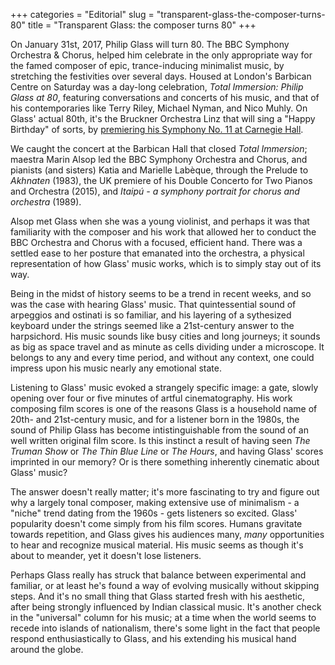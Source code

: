 +++
categories = "Editorial"
slug = "transparent-glass-the-composer-turns-80"
title = "Transparent Glass: the composer turns 80"
+++

On January 31st, 2017, Philip Glass will turn 80. The BBC Symphony Orchestra & Chorus, helped him celebrate in the only appropriate way for the famed composer of epic, trance-inducing minimalist music, by stretching the festivities over several days. Housed at London's Barbican Centre on Saturday was a day-long celebration, *Total Immersion: Philip Glass at 80*, featuring conversations and concerts of his music, and that of his contemporaries like Terry Riley, Michael Nyman, and Nico Muhly. On Glass' actual 80th, it's the Bruckner Orchestra Linz that will sing a "Happy Birthday" of sorts, by [premiering his Symphony No. 11 at Carnegie Hall](http://www.carnegiehall.org/Calendar/2017/1/31/0730/PM/Bruckner-Orchestra-Linz/).

We caught the concert at the Barbican Hall that closed *Total Immersion*; maestra Marin Alsop led the BBC Symphony Orchestra and Chorus, and pianists (and sisters) Katia and Marielle Labèque, through the Prelude to *Akhnaten* (1983), the UK premiere of his Double Concerto for Two Pianos and Orchestra (2015), and *Itaipú - a symphony portrait for chorus and orchestra* (1989).

Alsop met Glass when she was a young violinist, and perhaps it was that familiarity with the composer and his work that allowed her to conduct the BBC Orchestra and Chorus with a focused, efficient hand. There was a settled ease to her posture that emanated into the orchestra, a physical representation of how Glass' music works, which is to simply stay out of its way.

Being in the midst of history seems to be a trend in recent weeks, and so was the case with hearing Glass' music. That quintessential sound of arpeggios and ostinati is so familiar, and his layering of a sythesized keyboard under the strings seemed like a 21st-century answer to the harpsichord. His music sounds like busy cities and long journeys; it sounds as big as space travel and as minute as cells dividing under a microscope. It belongs to any and every time period, and without any context, one could impress upon his music nearly any emotional state.

Listening to Glass' music evoked a strangely specific image: a gate, slowly opening over four or five minutes of artful cinematography. His work composing film scores is one of the reasons Glass is a household name of 20th- and 21st-century music, and for a listener born in the 1980s, the sound of Philip Glass has become intistinguishable from the sound of an well written original film score. Is this instinct a result of having seen *The Truman Show* or *The Thin Blue Line* or *The Hours*, and having Glass' scores imprinted in our memory? Or is there something inherently cinematic about Glass' music? 

The answer doesn't really matter; it's more fascinating to try and figure out why a largely tonal composer, making extensive use of minimalism - a "niche" trend dating from the 1960s - gets listeners so excited. Glass' popularity doesn't come simply from his film scores. Humans gravitate towards repetition, and Glass gives his audiences many, *many* opportunities to hear and recognize musical material. His music seems as though it's about to meander, yet it doesn't lose listeners. 

Perhaps Glass really has struck that balance between experimental and familiar, or at least he's found a way of evolving musically without skipping steps. And it's no small thing that Glass started fresh with his aesthetic, after being strongly influenced by Indian classical music. It's another check in the "universal" column for his music; at a time when the world seems to recede into islands of nationalism, there's some light in the fact that people respond enthusiastically to Glass, and his extending his musical hand around the globe.
